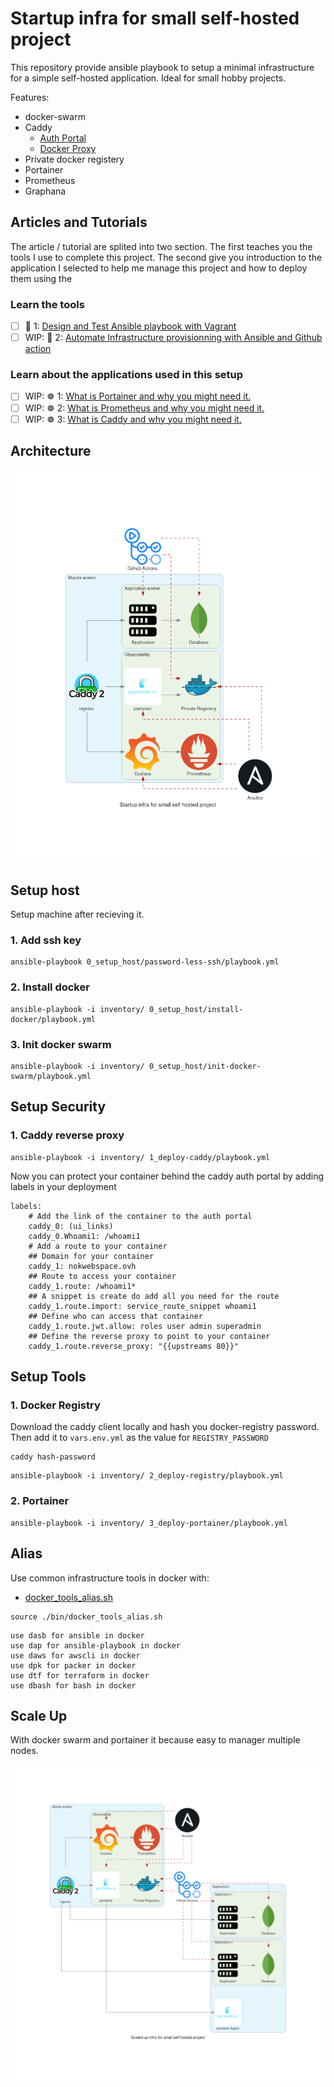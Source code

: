 # Startup infra for small self-hosted project

This repository provide ansible playbook to setup a minimal infrastructure for a simple self-hosted application. Ideal for small hobby projects.

Features:
* docker-swarm
* Caddy
    * [Auth Portal](https://github.com/greenpau/caddy-auth-portal)
    * [Docker Proxy](https://github.com/lucaslorentz/caddy-docker-proxy)
* Private docker registery
* Portainer
* Prometheus 
* Graphana

## Articles and Tutorials

The article / tutorial are splited into two section. The first teaches you the tools I use to complete this project. The second give you introduction to the application I selected to help me manage this project and how to deploy them using the 

### Learn the tools

* [ ] 🧰 1: [Design and Test Ansible playbook with Vagrant](https://faun.pub/a-disposable-local-test-environment-is-essential-for-devops-sysadmin-af97fa8f3db0?sk=f2f0e3a6b4fe4215cec13019887b6302)
* [ ] WIP: 🧰 2: [Automate Infrastructure provisionning with Ansible and Github action]()

### Learn about the applications used in this setup

* [ ] WIP: ☸️ 1: [What is Portainer and why you might need it.]()
* [ ] WIP: ☸️ 2: [What is Prometheus and why you might need it.]()
* [ ] WIP: ☸️ 3: [What is Caddy and why you might need it.]()

## Architecture

![](./diagrams/startup_infra_for_small_self_hosted_project.png)

## Setup host

Setup machine after recieving it.

### 1. Add ssh key

```
ansible-playbook 0_setup_host/password-less-ssh/playbook.yml
```

### 2. Install docker

```
ansible-playbook -i inventory/ 0_setup_host/install-docker/playbook.yml
```

### 3. Init docker swarm

```
ansible-playbook -i inventory/ 0_setup_host/init-docker-swarm/playbook.yml
```

## Setup Security

### 1. Caddy reverse proxy

```
ansible-playbook -i inventory/ 1_deploy-caddy/playbook.yml
```

Now you can protect your container behind the caddy auth portal by adding labels in your deployment

```
labels:
    # Add the link of the container to the auth portal
    caddy_0: (ui_links)
    caddy_0.Whoami1: /whoami1
    # Add a route to your container
    ## Domain for your container
    caddy_1: nokwebspace.ovh
    ## Route to access your container
    caddy_1.route: /whoami1*
    ## A snippet is create do add all you need for the route
    caddy_1.route.import: service_route_snippet whoami1
    ## Define who can access that container
    caddy_1.route.jwt.allow: roles user admin superadmin
    ## Define the reverse proxy to point to your container
    caddy_1.route.reverse_proxy: "{{upstreams 80}}"
```

## Setup Tools

### 1. Docker Registry

Download the caddy client locally and hash you docker-registry password. Then add it to `vars.env.yml` as the value for `REGISTRY_PASSWORD`

```
caddy hash-password
```

```
ansible-playbook -i inventory/ 2_deploy-registry/playbook.yml
```

### 2. Portainer

```
ansible-playbook -i inventory/ 3_deploy-portainer/playbook.yml
```

## Alias

Use common infrastructure tools in docker with:
* [docker_tools_alias.sh](./bin/docker_tools_alias.sh)

```
source ./bin/docker_tools_alias.sh
```

```
use dasb for ansible in docker
use dap for ansible-playbook in docker
use daws for awscli in docker
use dpk for packer in docker
use dtf for terraform in docker
use dbash for bash in docker
```

## Scale Up

With docker swarm and portainer it because easy to manager multiple nodes.

![](./diagrams/scaled_up_infra_for_small_self_hosted_project.png)